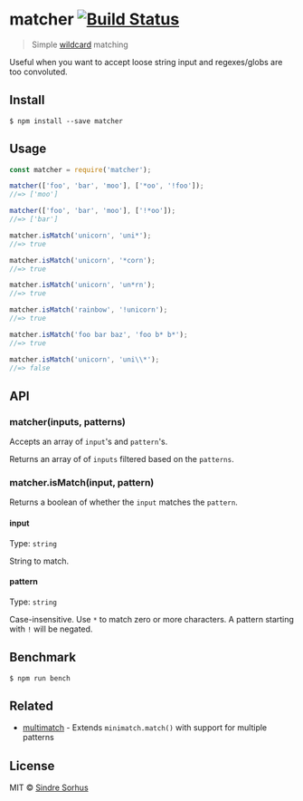 # matcher [![Build Status](https://travis-ci.org/sindresorhus/matcher.svg?branch=master)](https://travis-ci.org/sindresorhus/matcher)

> Simple [wildcard](https://en.wikipedia.org/wiki/Wildcard_character) matching

Useful when you want to accept loose string input and regexes/globs are too convoluted.


## Install

```
$ npm install --save matcher
```


## Usage

```js
const matcher = require('matcher');

matcher(['foo', 'bar', 'moo'], ['*oo', '!foo']);
//=> ['moo']

matcher(['foo', 'bar', 'moo'], ['!*oo']);
//=> ['bar']

matcher.isMatch('unicorn', 'uni*');
//=> true

matcher.isMatch('unicorn', '*corn');
//=> true

matcher.isMatch('unicorn', 'un*rn');
//=> true

matcher.isMatch('rainbow', '!unicorn');
//=> true

matcher.isMatch('foo bar baz', 'foo b* b*');
//=> true

matcher.isMatch('unicorn', 'uni\\*');
//=> false
```


## API

### matcher(inputs, patterns)

Accepts an array of `input`'s and `pattern`'s.

Returns an array of of `inputs` filtered based on the `patterns`.

### matcher.isMatch(input, pattern)

Returns a boolean of whether the `input` matches the `pattern`.

#### input

Type: `string`

String to match.

#### pattern

Type: `string`

Case-insensitive. Use `*` to match zero or more characters. A pattern starting with `!` will be negated.


## Benchmark

```
$ npm run bench
```


## Related

- [multimatch](https://github.com/sindresorhus/multimatch) - Extends `minimatch.match()` with support for multiple patterns


## License

MIT © [Sindre Sorhus](https://sindresorhus.com)
